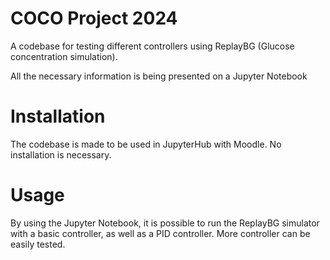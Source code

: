 # COCO Project 2024

A codebase for testing different controllers using ReplayBG (Glucose concentration simulation).

All the necessary information is being presented on a Jupyter Notebook

# Installation

The codebase is made to be used in JupyterHub with Moodle. No installation is necessary.

# Usage

By using the Jupyter Notebook, it is possible to run the ReplayBG simulator with a basic controller, as well as a PID controller. More controller can be easily tested.


